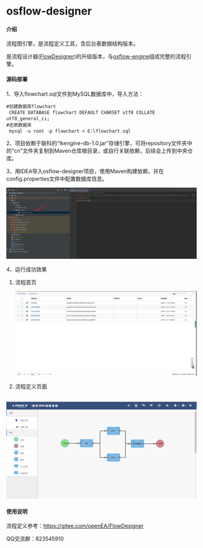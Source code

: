# osflow-designer

#### 介绍
流程图引擎，是流程定义工具，含后台表数据结构版本。

是流程设计器([FlowDesigner](https://gitee.com/openEA/FlowDesigner))的升级版本，与[osflow-engine](https://gitee.com/openEA/osflow-engine)组成完整的流程引擎。


#### 源码部署

1、导入flowchart.sql文件到MySQL数据库中，导入方法：

```shell
#创建数据库flowchart
 CREATE DATABASE flowchart DEFAULT CHARSET utf8 COLLATE utf8_general_ci;
#还原数据库
 mysql -u root -p flowchart < E:\flowchart.sql
```

2、项目依赖于联科的“lkengine-db-1.0.jar”存储引擎，可将repository文件夹中的"cn"文件夹复制到Maven仓库根目录，或自行关联依赖，后续会上传到中央仓库。

3、用IDEA导入osflow-designer项目，使用Maven构建依赖，并在config.properties文件中配置数据库信息。

![](./doc/images/配置数据库.png)

4、运行成功效果

1. 流程首页

   ![](./doc/images/流程首页.png)

2. 流程定义页面

​       ![](./doc/images/流程定义.png)

#### 使用说明

流程定义参考：https://gitee.com/openEA/FlowDesigner



QQ交流群：823545910

